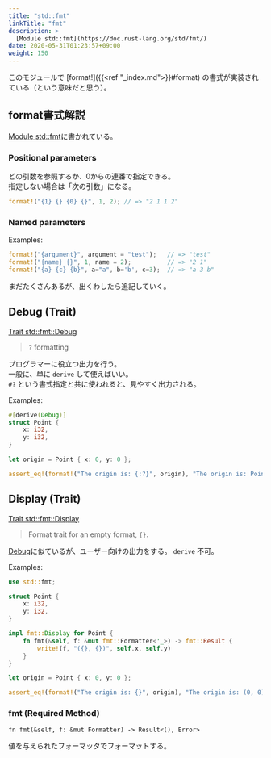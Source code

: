 ```yaml
---
title: "std::fmt"
linkTitle: "fmt"
description: >
  [Module std::fmt](https://doc.rust-lang.org/std/fmt/)
date: 2020-05-31T01:23:57+09:00
weight: 150
---
```


このモジュールで [format!]({{<ref "_index.md">}}#format) の書式が実装されている（という意味だと思う）。

## format書式解説

[Module std::fmt](https://doc.rust-lang.org/std/fmt/)に書かれている。

### Positional parameters

どの引数を参照するか、0からの連番で指定できる。  
指定しない場合は「次の引数」になる。

```Rust
format!("{1} {} {0} {}", 1, 2); // => "2 1 1 2"
```

### Named parameters

Examples:

```Rust
format!("{argument}", argument = "test");   // => "test"
format!("{name} {}", 1, name = 2);          // => "2 1"
format!("{a} {c} {b}", a="a", b='b', c=3);  // => "a 3 b"
```

まだたくさんあるが、出くわしたら追記していく。

## Debug (Trait)

[Trait std::fmt::Debug](https://doc.rust-lang.org/std/fmt/trait.Debug.html)

> `?` formatting

プログラマーに役立つ出力を行う。  
一般に、単に `derive` して使えばいい。  
`#?` という書式指定と共に使われると、見やすく出力される。

Examples:

```Rust
#[derive(Debug)]
struct Point {
    x: i32,
    y: i32,
}

let origin = Point { x: 0, y: 0 };

assert_eq!(format!("The origin is: {:?}", origin), "The origin is: Point { x: 0, y: 0 }");
```

## Display (Trait)

[Trait std::fmt::Display](https://doc.rust-lang.org/std/fmt/trait.Display.html)

> Format trait for an empty format, `{}`.

[Debug](#debug-trait)に似ているが、ユーザー向けの出力をする。 `derive` 不可。

Examples:

```Rust
use std::fmt;

struct Point {
    x: i32,
    y: i32,
}

impl fmt::Display for Point {
    fn fmt(&self, f: &mut fmt::Formatter<'_>) -> fmt::Result {
        write!(f, "({}, {})", self.x, self.y)
    }
}

let origin = Point { x: 0, y: 0 };

assert_eq!(format!("The origin is: {}", origin), "The origin is: (0, 0)");
```

### fmt (Required Method)

`fn fmt(&self, f: &mut Formatter) -> Result<(), Error>`

値を与えられたフォーマッタでフォーマットする。
